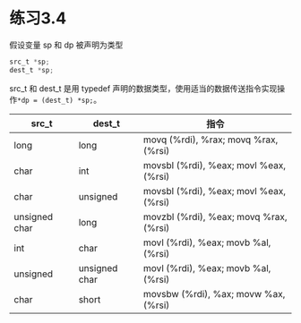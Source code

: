 # 练习3.4

假设变量 sp 和 dp 被声明为类型

``` c
src_t *sp;
dest_t *sp;
```

src_t 和 dest_t 是用 typedef 声明的数据类型，使用适当的数据传送指令实现操作`*dp = (dest_t) *sp;`。

src_t   | dest_t  | 指令
--------|---------|---------
long    |long     | movq (%rdi), %rax; movq %rax, (%rsi)
char    |int      | movsbl (%rdi), %eax; movl %eax, (%rsi)
char    |unsigned | movsbl (%rdi), %eax; movl %eax, (%rsi)
unsigned char     |long | movzbl (%rdi), %eax; movq %rax, (%rsi)
int     |char     | movl (%rdi), %eax; movb %al, (%rsi)
unsigned|unsigned char | movl (%rdi), %eax; movb %al, (%rsi)
char    |short    | movsbw (%rdi), %ax; movw %ax, (%rsi)